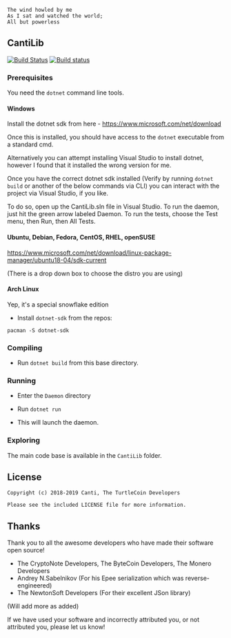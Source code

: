 ```
The wind howled by me
As I sat and watched the world;
All but powerless
```

## CantiLib
[![Build Status](https://travis-ci.com/BrandonT42/CantiLib.svg?branch=master)](https://travis-ci.com/BrandonT42/CantiLib)
[![Build status](https://ci.appveyor.com/api/projects/status/o7vekwk9x3t7h2mu?svg=true)](https://ci.appveyor.com/project/BrandonT42/cantilib)

### Prerequisites

You need the `dotnet` command line tools.

#### Windows

Install the dotnet sdk from here - https://www.microsoft.com/net/download

Once this is installed, you should have access to the `dotnet` executable from a standard cmd.

Alternatively you can attempt installing Visual Studio to install dotnet, however I found that it installed the wrong version for me.

Once you have the correct dotnet sdk installed (Verify by running `dotnet build` or another of the below commands via CLI) you can interact with the project via Visual Studio, if you like.

To do so, open up the CantiLib.sln file in Visual Studio. To run the daemon, just hit the green arrow labeled Daemon. To run the tests, choose the Test menu, then Run, then All Tests.

#### Ubuntu, Debian, Fedora, CentOS, RHEL, openSUSE

https://www.microsoft.com/net/download/linux-package-manager/ubuntu18-04/sdk-current

(There is a drop down box to choose the distro you are using)

#### Arch Linux

Yep, it's a special snowflake edition

* Install `dotnet-sdk` from the repos:

`pacman -S dotnet-sdk`

### Compiling

* Run `dotnet build` from this base directory.

### Running

* Enter the `Daemon` directory

* Run `dotnet run`

* This will launch the daemon.

### Exploring

The main code base is available in the `CantiLib` folder.

## License

```
Copyright (c) 2018-2019 Canti, The TurtleCoin Developers

Please see the included LICENSE file for more information.
```

## Thanks

Thank you to all the awesome developers who have made their software open source!

* The CryptoNote Developers, The ByteCoin Developers, The Monero Developers
* Andrey N.Sabelnikov (For his Epee serialization which was reverse-engineered)
* The NewtonSoft Developers (For their excellent JSon library)

(Will add more as added)

If we have used your software and incorrectly attributed you, or not attributed you, please let us know!
